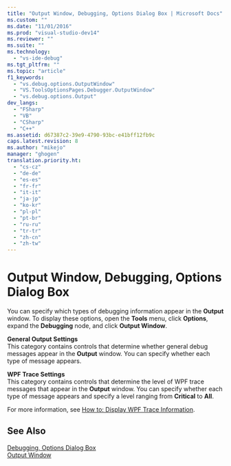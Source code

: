 ```yaml
---
title: "Output Window, Debugging, Options Dialog Box | Microsoft Docs"
ms.custom: ""
ms.date: "11/01/2016"
ms.prod: "visual-studio-dev14"
ms.reviewer: ""
ms.suite: ""
ms.technology: 
  - "vs-ide-debug"
ms.tgt_pltfrm: ""
ms.topic: "article"
f1_keywords: 
  - "vs.debug.options.OutputWindow"
  - "VS.ToolsOptionsPages.Debugger.OutputWindow"
  - "vs.debug.options.Output"
dev_langs: 
  - "FSharp"
  - "VB"
  - "CSharp"
  - "C++"
ms.assetid: d67387c2-39e9-4790-93bc-e41bff12fb9c
caps.latest.revision: 8
ms.author: "mikejo"
manager: "ghogen"
translation.priority.ht: 
  - "cs-cz"
  - "de-de"
  - "es-es"
  - "fr-fr"
  - "it-it"
  - "ja-jp"
  - "ko-kr"
  - "pl-pl"
  - "pt-br"
  - "ru-ru"
  - "tr-tr"
  - "zh-cn"
  - "zh-tw"
---
```

# Output Window, Debugging, Options Dialog Box
You can specify which types of debugging information appear in the **Output** window. To display these options, open the **Tools** menu, click **Options**, expand the **Debugging** node, and click **Output Window**.  
  
 **General Output Settings**  
 This category contains controls that determine whether general debug messages appear in the **Output** window. You can specify whether each type of message appears.  
  
 **WPF Trace Settings**  
 This category contains controls that determine the level of WPF trace messages that appear in the **Output** window. You can specify whether each type of message appears and specify a level ranging from **Critical** to **All**.  
  
 For more information, see [How to: Display WPF Trace Information](../debugger/how-to-display-wpf-trace-information.md).  
  
## See Also  
 [Debugging, Options Dialog Box](../debugger/debugging-options-dialog-box.md)   
 [Output Window](../ide/reference/output-window.md)